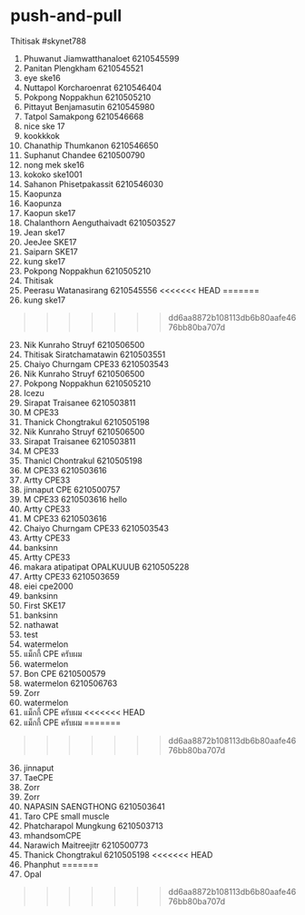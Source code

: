 # push-and-pull
Thitisak
#skynet788
1. Phuwanut Jiamwatthanaloet 6210545599
2. Panitan Plengkham 6210545521
3. eye ske16
4. Nuttapol Korcharoenrat 6210546404
5. Pokpong Noppakhun 6210505210
6. Pittayut Benjamasutin 6210545980
7. Tatpol Samakpong 6210546668
7. nice ske 17
8. kookkkok
9. Chanathip Thumkanon 6210546650
10. Suphanut Chandee 6210500790
11. nong mek ske16
12. kokoko ske1001
12. Sahanon Phisetpakassit 6210546030   
13. Kaopunza
13. Kaopunza 
13. Kaopun ske17
14. Chalanthorn Aenguthaivadt 6210503527
15. Jean ske17
16. JeeJee SKE17
17. Saiparn SKE17
18. kung ske17
19. Pokpong Noppakhun 6210505210
20. Thitisak
21. Peerasu Watanasirang 6210545556
<<<<<<< HEAD
=======
22. kung ske17
>>>>>>> dd6aa8872b108113db6b80aafe4676bb80ba707d
23. Nik Kunraho Struyf 6210506500
22. Thitisak Siratchamatawin 6210503551
23. Chaiyo Churngam CPE33 6210503543
23. Nik Kunraho Struyf 6210506500
23. Pokpong Noppakhun 6210505210
24. Icezu
25. Sirapat Traisanee 6210503811
300. M CPE33
26. Thanick Chongtrakul 6210505198
26. Nik Kunraho Struyf 6210506500
25. Sirapat Traisanee 6210503811
300. M CPE33
301. Thanicl Chontrakul 6210505198
300. M CPE33 6210503616
27. Artty CPE33
28. jinnaput CPE 6210500757
300. M CPE33 6210503616 hello
27. Artty CPE33
123456789. M CPE33 6210503616
28. Chaiyo Churngam CPE33 6210503543
29. Artty CPE33
30. banksinn
27. Artty CPE33
28. makara atipatipat OPALKUUUB 6210505228
29. Artty CPE33 6210503659
30. eiei cpe2000
31. banksinn
31. First SKE17
32. banksinn
33. nathawat
33. test
34. watermelon
35. แม็กกี้ CPE ครับผม
34. watermelon
34. Bon CPE 6210500579
35. watermelon 6210506763
35. Zorr
34. watermelon
35. แม็กกี้ CPE ครับผม
<<<<<<< HEAD
35. แม็กกี้ CPE ครับผม
=======
>>>>>>> dd6aa8872b108113db6b80aafe4676bb80ba707d
36. jinnaput
36. TaeCPE
37. Zorr
37. Zorr
38. NAPASIN SAENGTHONG 6210503641
40. Taro CPE small muscle
39. Phatcharapol Mungkung 6210503713
39. mhandsomCPE
39. Narawich Maitreejitr 6210500773
41. Thanick Chongtrakul 6210505198
<<<<<<< HEAD
42. Phanphut
=======
42. Opal
>>>>>>> dd6aa8872b108113db6b80aafe4676bb80ba707d
